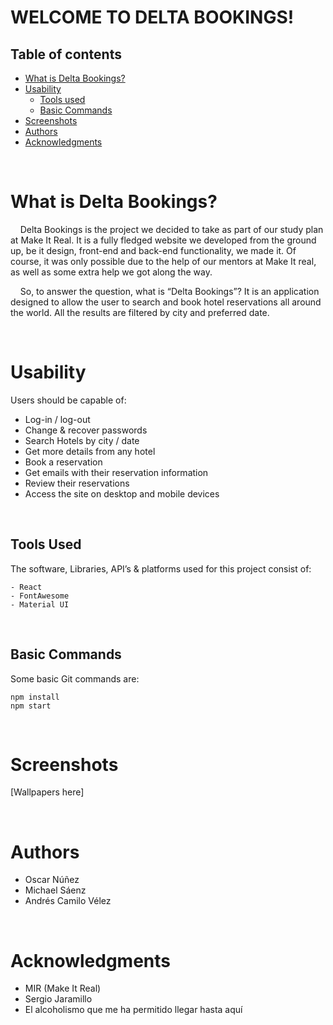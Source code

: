 # **WELCOME TO DELTA BOOKINGS!**

## **Table of contents**

- [What is Delta Bookings?](#what-is-Delta-Bookings?)
- [Usability]("#usability)
  - [Tools used](#tools-used)
  - [Basic Commands](#basic-commands)
- [Screenshots](#screenshots)
- [Authors](#authors)
- [Acknowledgments](#acknowledgments)

<br />

# **What is Delta Bookings?**

&nbsp;&nbsp;&nbsp;&nbsp;Delta Bookings is the project we decided to take as part of our
study plan at Make It Real. It is a fully fledged website we
developed from the ground up, be it design, front-end and back-end
functionality, we made it. Of course, it was only possible due to
the help of our mentors at Make It real, as well as some extra help
we got along the way.

&nbsp;&nbsp;&nbsp;&nbsp;So, to answer the question, what is “Delta Bookings”? It is an
application designed to allow the user to search and book hotel
reservations all around the world. All the results are filtered by
city and preferred date.

<br />

# **Usability**

Users should be capable of:

- Log-in / log-out
- Change & recover passwords
- Search Hotels by city / date
- Get more details from any hotel
- Book a reservation
- Get emails with their reservation information
- Review their reservations
- Access the site on desktop and mobile devices

<br />

## **Tools Used**

The software, Libraries, API’s & platforms used for this project
consist of:

```
- React
- FontAwesome
- Material UI
```

<br />

## **Basic Commands**

Some basic Git commands are:

```
npm install
npm start
```

<br />

# **Screenshots**

[Wallpapers here]

<br />

# **Authors**

- Oscar Núñez
- Michael Sáenz
- Andrés Camilo Vélez

<br />

# **Acknowledgments**

- MIR (Make It Real)
- Sergio Jaramillo
- El alcoholismo que me ha permitido llegar hasta aquí
